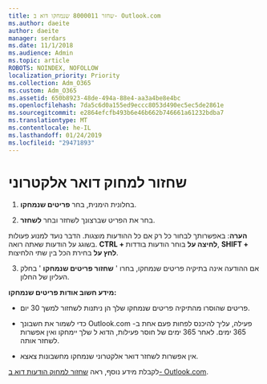 ```yaml
---
title: שחזר 8000011 שנמחקו דוא ב- Outlook.com
ms.author: daeite
author: daeite
manager: serdars
ms.date: 11/1/2018
ms.audience: Admin
ms.topic: article
ROBOTS: NOINDEX, NOFOLLOW
localization_priority: Priority
ms.collection: Adm_O365
ms.custom: Adm_O365
ms.assetid: 650b8923-48de-494a-88e4-aa3a4be8e4bc
ms.openlocfilehash: 7da5c6d0a155ed9eccc8053d490ec5ec5de2861e
ms.sourcegitcommit: e2864efcfb493b6e46b662b746661a61232bdba7
ms.translationtype: MT
ms.contentlocale: he-IL
ms.lasthandoff: 01/24/2019
ms.locfileid: "29471893"
---
```

# <a name="recover-deleted-email"></a>שחזור למחוק דואר אלקטרוני

1. בחלונית הימנית, בחר **פריטים שנמחקו**. 
    
2. בחר את הפריט שברצונך לשחזר ובחר **לשחזר**. 
  
 **הערה**: באפשרותך לבחור כל רק אם כל ההודעות מוצגות. הדבר נועד למנוע פעולות בשוגג על הודעות שאתה רואה. **CTRL + לחיצה על** בוחר הודעות בודדות, **SHIFT + לחץ על** בחירת הכל בין שתי הלחיצות. 
    
3. אם ההודעה אינה בתיקיה פריטים שנמחקו, בחרו ' **שחזור פריטים שנמחקו** ' בחלק העליון של החלון. 
    
 **מידע חשוב אודות פריטים שנמחקו:**
  
- פריטים שהוסרו מהתיקיה פריטים שנמחקו שלך הן ניתנות לשחזור למשך 30 יום.
    
- כדי לשמור את חשבונך Outlook.com פעילה, עליך להיכנס לפחות פעם אחת ב- 365 ימים. לאחר 365 ימים של חוסר פעילות, הדוא ל שלך יימחקו ואין אפשרות לשחזר אותה.
    
- אין אפשרות לשחזר דואר אלקטרוני שנמחקו מחשבונות צאצא.
    
לקבלת מידע נוסף, ראה [שחזור למחוק הודעות דוא ב- Outlook.com](https://go.microsoft.com/fwlink/p/?linkid=873117).
  

